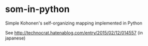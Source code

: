 # som-in-python
Simple Kohonen's self-organizing mapping implemented in Python

See http://technocrat.hatenablog.com/entry/2015/02/12/014557 (in japanese)
